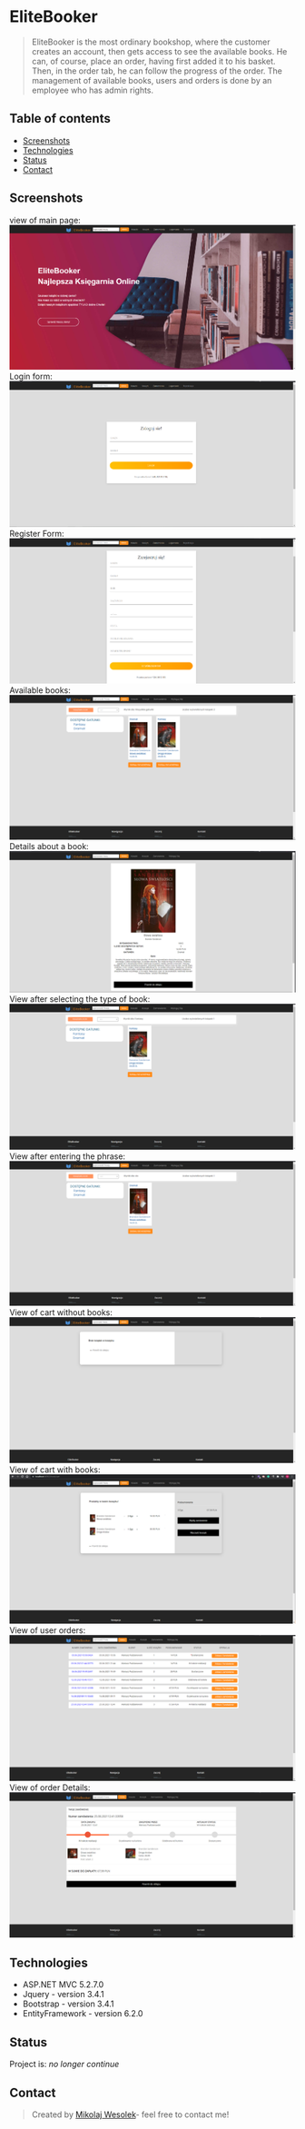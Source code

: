 # EliteBooker
> EliteBooker is the most ordinary bookshop, where the customer creates an account, then gets access to see the available books. He can, of course, place an order, having first added it to his basket. Then, in the order tab, he can follow the progress of the order. The management of available books, users and orders is done by an employee who has admin rights.
## Table of contents
* [Screenshots](#screenshots)
* [Technologies](#technologies)
* [Status](#status)
* [Contact](#contact)
## Screenshots
view of main page:
![Example screenshot](./ImagesOfEliteBooker/index.png)
Login form:
![Example screenshot](./ImagesOfEliteBooker/loginForm.png)
Register Form:
![Example screenshot](./ImagesOfEliteBooker/registerForm.png)
Available books:
![Example screenshot](./ImagesOfEliteBooker/books.png)
Details about a book:
![Example screenshot](./ImagesOfEliteBooker/book.png)
View after selecting the type of book:
![Example screenshot](./ImagesOfEliteBooker/type.png)
View after entering the phrase:
![Example screenshot](./ImagesOfEliteBooker/phrase.png)
View of cart without books:
![Example screenshot](./ImagesOfEliteBooker/cartWithoutBooks.png)
 View of cart with books:
![Example screenshot](./ImagesOfEliteBooker/cartWithBooks.png)
View of user orders:
![Example screenshot](./ImagesOfEliteBooker/orders.png)
View of order Details:
![Example screenshot](./ImagesOfEliteBooker/orderDetails.png)
## Technologies

* ASP.NET MVC 5.2.7.0
* Jquery - version 3.4.1
* Bootstrap - version 3.4.1
* EntityFramework - version 6.2.0

## Status

Project is: _no longer continue_ 

## Contact

>Created by [Mikolaj Wesolek](https://github.com/wesoly97)- feel free to contact me!
